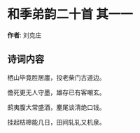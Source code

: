 # 和季弟韵二十首  其一一

**作者**: 刘克庄

## 诗词内容

栖山毕竟胜居廛，投老柴门古道边。

儋死更无人守墨，雄存已有客嘲玄。

鸱夷腹大常盛酒，麈尾谈清绝口钱。

挂起桔槔能几日，田间轧轧又机泉。

